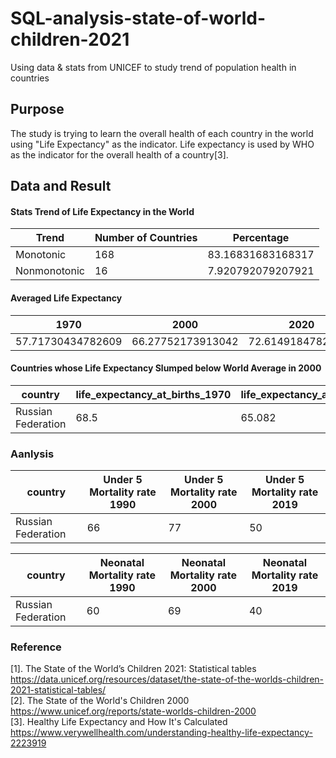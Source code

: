 # SQL-analysis-state-of-world-children-2021
Using data &amp; stats from UNICEF to study trend of population health in countries

## Purpose
The study is trying to learn the overall health of each country in the world using "Life Expectancy" as the indicator. Life expectancy is used by WHO as the indicator for the overall health of a country[3].

## Data and Result
#### Stats Trend of Life Expectancy in the World
|Trend       |Number of Countries|Percentage       |
|------------|-------------------|-----------------|
|Monotonic   |                168|83.16831683168317|
|Nonmonotonic|                 16|7.920792079207921|

#### Averaged Life Expectancy

|1970             |2000             |2020             |
|-----------------|-----------------|-----------------|
|57.71730434782609|66.27752173913042|72.61491847826085|

#### Countries whose Life Expectancy Slumped below World Average in 2000
|country           |life_expectancy_at_births_1970|life_expectancy_at_births_2000|life_expectancy_at_births_2020|
|------------------|------------------------------|------------------------------|------------------------------|
|Russian Federation|                          68.5|                        65.082|                        72.742|



### Aanlysis

|country           |Under 5 Mortality rate 1990|Under 5 Mortality rate 2000|Under 5 Mortality rate 2019|
|------------------|---------------------------|---------------------------|---------------------------|
|Russian Federation|                         66|                         77|                         50|

|country           |Neonatal Mortality rate 1990|Neonatal Mortality rate 2000|Neonatal Mortality rate 2019|
|------------------|----------------------------|----------------------------|----------------------------|
|Russian Federation|                          60|                          69|                          40|



### Reference
[1]. The State of the World’s Children 2021: Statistical tables https://data.unicef.org/resources/dataset/the-state-of-the-worlds-children-2021-statistical-tables/   
[2]. The State of the World's Children 2000 https://www.unicef.org/reports/state-worlds-children-2000  
[3]. Healthy Life Expectancy and How It's Calculated https://www.verywellhealth.com/understanding-healthy-life-expectancy-2223919  

